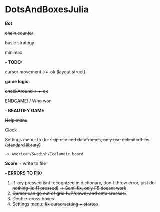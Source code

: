 # DotsAndBoxesJulia


**Bot**

~~chain counter~~

basic strategy

minimax




**- TODO:**

~~cursor movement->+-ok (layout struct)~~
  
   **game logic:** 

~~checkAround-> +-ok~~

   ~~ENDGAME! / Who won~~

**- BEAUTIFY GAME**

  ~~Help menu~~
  
  Clock
  
  Settings menu: to do: ~~skip csv and dataframes, only use delimitedfiles (standard library)~~
  
    -> American/Swedish/Icelandic board
  
  **Score** + write to file
  
  

**- ERRORS TO FIX:**
  1. ~~If key pressed isnt recognized in dictionary, don't throw error, just do nothing (ie f1 pressed)~~
    ~~-> Semi fix, only F5 doesnt work~~
  2. ~~Cursor can go out of grid (UP/down) and onto crosses.~~
  3. ~~Double-cross boxes~~
  4. Settings menu: ~~fix cursorsetting + startco~~
